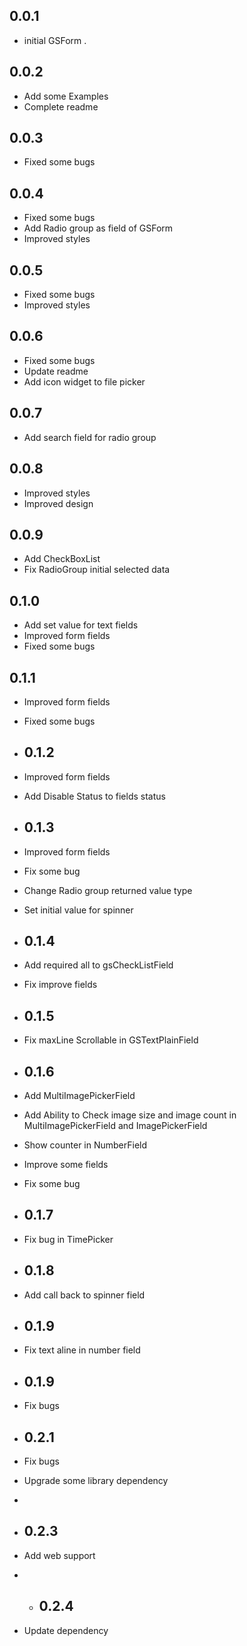 ## 0.0.1
* initial GSForm .

## 0.0.2
* Add some Examples
* Complete readme

## 0.0.3
* Fixed some bugs

## 0.0.4
* Fixed some bugs
* Add Radio group as field of GSForm
* Improved styles

## 0.0.5
* Fixed some bugs
* Improved styles

## 0.0.6
* Fixed some bugs
* Update readme
* Add icon widget to file picker  

## 0.0.7
* Add search field for radio group

## 0.0.8
* Improved styles
* Improved design

## 0.0.9
* Add CheckBoxList
* Fix RadioGroup initial selected data

## 0.1.0
* Add set value for text fields
* Improved form fields
* Fixed some bugs

## 0.1.1
* Improved form fields
* Fixed some bugs

* ## 0.1.2
* Improved form fields
* Add Disable Status to fields status

* ## 0.1.3
* Improved form fields
* Fix some bug 
* Change Radio group returned value type 
* Set initial value for spinner 

* ## 0.1.4
* Add required all to gsCheckListField
* Fix improve fields   

* ## 0.1.5
* Fix maxLine Scrollable in GSTextPlainField

* ## 0.1.6
* Add MultiImagePickerField
* Add Ability to Check image size and image count in MultiImagePickerField and ImagePickerField
* Show counter in NumberField 
* Improve some fields 
* Fix some bug

* ## 0.1.7
* Fix bug in TimePicker

* ## 0.1.8
* Add call back to spinner field 


* ## 0.1.9
* Fix text aline in number field  

* ## 0.1.9
* Fix bugs  

* ## 0.2.1
* Fix bugs  
* Upgrade some library dependency
* 
* ## 0.2.3
* Add web support

* * ## 0.2.4
* Update dependency   


